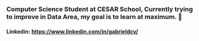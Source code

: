 ### Computer Science Student at CESAR School, Currently trying to improve in Data Area, my goal is to learn at maximum. 👋
#### Linkedin: https://www.linkedin.com/in/gabrieldcv/
